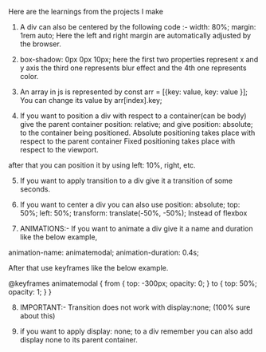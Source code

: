 Here are the learnings from the projects I make

1) A div can also be centered by the following code :-
    width: 80%;
    margin: 1rem auto;
Here the left and right margin are automatically adjusted by the browser.

2) box-shadow: 0px 0px 10px;
here the first two properties represent x and y axis the third one represents blur effect and the 4th one represents color.

3) An array in js is represented by const arr = [{key: value,
                                                  key: value }];
You can change its value by
arr[index].key;

4) If you want to position a div with respect to a container(can be body) give the parent container position: relative; and give position: absolute; to the container being positioned.
Absolute positioning takes place with respect to the parent container
Fixed positioning takes place with respect to the viewport.

after that you can position it by using left: 10%, right, etc.

5) If you want to apply transition to a div give it a transition of some seconds.

6) If you want to center a div you can also use
  position: absolute;
  top: 50%;
  left: 50%;
  transform: translate(-50%, -50%);
Instead of flexbox

7) ANIMATIONS:- If you want to animate a div give it a name and duration like the below example,

  animation-name: animatemodal;
  animation-duration: 0.4s;

After that use keyframes like the below example.

@keyframes animatemodal {
  from {
    top: -300px;
    opacity: 0;
  }
  to {
    top: 50%;
    opacity: 1;
  }
}

8) IMPORTANT:-
Transition does not work with display:none; (100%  sure about this)

9) if you want to apply display: none; to a div remember you can also add display none to its parent container.




